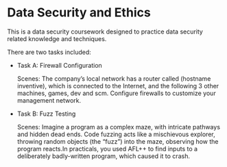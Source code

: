 # Data Security and Ethics

This is a data security coursework designed to practice data security related knowledge and techniques.

There are two tasks included:
- Task A: Firewall Configuration

  Scenes: The company’s local network has a router called (hostname inventive), which is connected to the
  Internet, and the following 3 other machines, games, dev and scm. 
  Configure firewalls to customize your management network.

- Task B: Fuzz Testing

  Scenes: Imagine a program as a complex maze, with intricate pathways and hidden dead ends. Code fuzzing
  acts like a mischievous explorer, throwing random objects (the “fuzz”) into the maze, observing how
  the program reacts.In practicals, you used AFL++ to find inputs to a deliberately badly-written program,
  which caused it to crash.